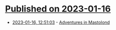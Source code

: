 # [Published on 2023-01-16](index.md)

* [2023-01-16, 12:51:03](https://lobste.rs/s/edlzew/adventures_mastolond) - [Adventures in Mastolond](https://searchtodon.social/Adventures-in-Mastoland.html)
